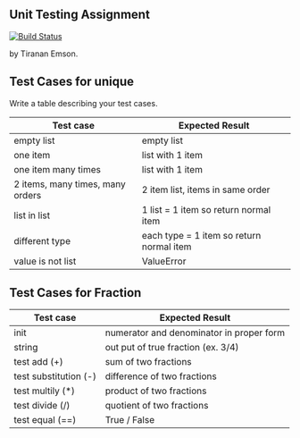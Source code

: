 ## Unit Testing Assignment
[![Build Status](https://travis-ci.com/TirananE/unittesting-TirananE.svg?branch=master)](https://travis-ci.com/TirananE/unittesting-TirananE)

by Tiranan Emson.


## Test Cases for unique

Write a table describing your test cases.

| Test case              |  Expected Result    |
|------------------------|---------------------|
| empty list             |  empty list         |
| one item               |  list with 1 item   |
| one item many times    |  list with 1 item   |
| 2 items, many times, many orders | 2 item list, items in same order  |
| list in list            |  1 list = 1 item so return normal item     |
| different type               |  each type = 1 item so return normal item   |
| value is not list    |  ValueError   |

## Test Cases for Fraction     

| Test case              |  Expected Result    |
|------------------------|---------------------|
| init              |  numerator and denominator in proper form  |
| string            |  out put of true fraction (ex. 3/4)   |
| test add (+)           |  sum of two fractions  |
| test substitution (-)     |  difference of two fractions      |
| test multily (*)          |  product of two fractions       |
| test divide (/)          |  quotient of two fractions       |
| test equal (==)              |  True / False      |

